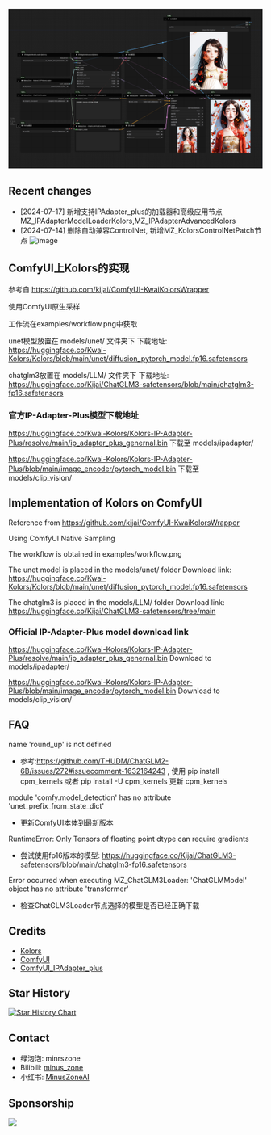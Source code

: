 ![image](./examples/workflow_ipa.png)

## Recent changes 
* [2024-07-17] 新增支持IPAdapter_plus的加载器和高级应用节点MZ_IPAdapterModelLoaderKolors,MZ_IPAdapterAdvancedKolors
* [2024-07-14] 删除自动兼容ControlNet, 新增MZ_KolorsControlNetPatch节点
  ![image](https://github.com/user-attachments/assets/73ae6447-c69d-4781-9c66-94e0029709ed)



## ComfyUI上Kolors的实现

参考自 https://github.com/kijai/ComfyUI-KwaiKolorsWrapper

使用ComfyUI原生采样

工作流在examples/workflow.png中获取


unet模型放置在 models/unet/ 文件夹下
下载地址:
https://huggingface.co/Kwai-Kolors/Kolors/blob/main/unet/diffusion_pytorch_model.fp16.safetensors


chatglm3放置在 models/LLM/ 文件夹下
下载地址:
https://huggingface.co/Kijai/ChatGLM3-safetensors/blob/main/chatglm3-fp16.safetensors


### 官方IP-Adapter-Plus模型下载地址

https://huggingface.co/Kwai-Kolors/Kolors-IP-Adapter-Plus/resolve/main/ip_adapter_plus_genernal.bin 下载至 models/ipadapter/

https://huggingface.co/Kwai-Kolors/Kolors-IP-Adapter-Plus/blob/main/image_encoder/pytorch_model.bin 下载至 models/clip_vision/
 

## Implementation of Kolors on ComfyUI

Reference from https://github.com/kijai/ComfyUI-KwaiKolorsWrapper

Using ComfyUI Native Sampling

The workflow is obtained in examples/workflow.png


The unet model is placed in the models/unet/ folder
Download link:
https://huggingface.co/Kwai-Kolors/Kolors/blob/main/unet/diffusion_pytorch_model.fp16.safetensors


The chatglm3 is placed in the models/LLM/ folder
Download link:
https://huggingface.co/Kijai/ChatGLM3-safetensors/tree/main


### Official IP-Adapter-Plus model download link

https://huggingface.co/Kwai-Kolors/Kolors-IP-Adapter-Plus/resolve/main/ip_adapter_plus_genernal.bin Download to models/ipadapter/

https://huggingface.co/Kwai-Kolors/Kolors-IP-Adapter-Plus/blob/main/image_encoder/pytorch_model.bin Download to models/clip_vision/

## FAQ
name 'round_up' is not defined
+ 参考:https://github.com/THUDM/ChatGLM2-6B/issues/272#issuecomment-1632164243 , 使用 pip install cpm_kernels 或者 pip install -U cpm_kernels 更新 cpm_kernels

module 'comfy.model_detection' has no attribute 'unet_prefix_from_state_dict'
+ 更新ComfyUI本体到最新版本

RuntimeError: Only Tensors of floating point dtype can require gradients
+ 尝试使用fp16版本的模型: https://huggingface.co/Kijai/ChatGLM3-safetensors/blob/main/chatglm3-fp16.safetensors

Error occurred when executing MZ_ChatGLM3Loader: 'ChatGLMModel' object has no attribute 'transformer'
+ 检查ChatGLM3Loader节点选择的模型是否已经正确下载


## Credits

- [Kolors](https://github.com/Kwai-Kolors/Kolors)
- [ComfyUI](https://github.com/comfyanonymous/ComfyUI) 
- [ComfyUI_IPAdapter_plus](https://github.com/cubiq/ComfyUI_IPAdapter_plus)


## Star History

<a href="https://star-history.com/#MinusZoneAI/ComfyUI-Kolors-MZ&Date">
 <picture>
   <source media="(prefers-color-scheme: dark)" srcset="https://api.star-history.com/svg?repos=MinusZoneAI/ComfyUI-Kolors-MZ&type=Date&theme=dark" />
   <source media="(prefers-color-scheme: light)" srcset="https://api.star-history.com/svg?repos=MinusZoneAI/ComfyUI-Kolors-MZ&type=Date" />
   <img alt="Star History Chart" src="https://api.star-history.com/svg?repos=MinusZoneAI/ComfyUI-Kolors-MZ&type=Date" />
 </picture>
</a>


## Contact
- 绿泡泡: minrszone
- Bilibili: [minus_zone](https://space.bilibili.com/5950992)
- 小红书: [MinusZoneAI](https://www.xiaohongshu.com/user/profile/5f072e990000000001005472)

## Sponsorship
<img src="https://github.com/user-attachments/assets/a7ef9684-4911-45b6-8071-a9b433dca6af"  width="200"/>

